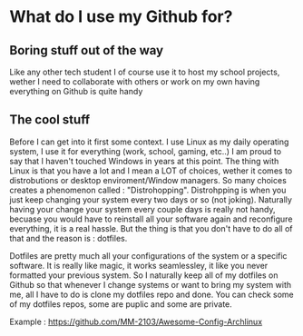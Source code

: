# What do I use my Github for?


## Boring stuff out of the way

Like any other tech student I of course use it to host my school projects, wether I need to collaborate with others or work on my own having everything on Github is quite handy

## The cool stuff

Before I can get into it first some context. I use Linux as my daily operating system, I use it for everything (work, school, gaming, etc..) I am proud to say that I haven't touched Windows in years at this point. The thing with Linux is that you have a lot and I mean a LOT of choices, wether it comes to distrobutions or desktop enviroment/Window managers. So many choices creates a phenomenon called : "Distrohopping". Distrohpping is when you just keep changing your system every two days or so (not joking). Naturally having your change your system every couple days is really not handy, becuase you would have to reinstall all your software again and reconfigure everything, it is a real hassle.
But the thing is that you don't have to do all of that and the reason is : dotfiles.

Dotfiles are pretty much all your configurations of the system or a specific software. It is really like magic, it works seamlessley, it like you never formatted your previous system. So I naturally keep all of my dotfiles on Github so that whenever I change systems or want to bring my system with me, all I have to do is clone my dotfiles repo and done.
You can check some of my dotfiles repos, some are puplic and some are private.

Example : https://github.com/MM-2103/Awesome-Config-Archlinux
